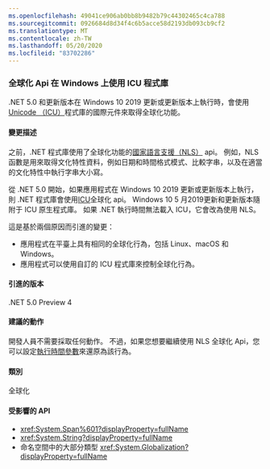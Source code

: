 ```yaml
---
ms.openlocfilehash: 49041ce906ab0bb8b9482b79c44302465c4ca788
ms.sourcegitcommit: 0926684d8d34f4c6b5acce58d2193db093cb9cf2
ms.translationtype: MT
ms.contentlocale: zh-TW
ms.lasthandoff: 05/20/2020
ms.locfileid: "83702286"
---
```

### <a name="globalization-apis-use-icu-libraries-on-windows"></a>全球化 Api 在 Windows 上使用 ICU 程式庫

.NET 5.0 和更新版本在 Windows 10 2019 更新或更新版本上執行時，會使用[Unicode （ICU）](http://site.icu-project.org/home)程式庫的國際元件來取得全球化功能。

#### <a name="change-description"></a>變更描述

之前，.NET 程式庫使用了全球化功能的[國家語言支援（NLS）](/windows/win32/intl/national-language-support) api。 例如，NLS 函數是用來取得文化特性資料，例如日期和時間格式模式、比較字串，以及在適當的文化特性中執行字串大小寫。

從 .NET 5.0 開始，如果應用程式在 Windows 10 2019 更新或更新版本上執行，則 .NET 程式庫會使用[ICU](http://site.icu-project.org/home)全球化 api。 Windows 10 5 月2019更新和更新版本隨附于 ICU 原生程式庫。 如果 .NET 執行時間無法載入 ICU，它會改為使用 NLS。

這是基於兩個原因而引進的變更：

- 應用程式在平臺上具有相同的全球化行為，包括 Linux、macOS 和 Windows。
- 應用程式可以使用自訂的 ICU 程式庫來控制全球化行為。

#### <a name="version-introduced"></a>引進的版本

.NET 5.0 Preview 4

#### <a name="recommended-action"></a>建議的動作

開發人員不需要採取任何動作。 不過，如果您想要繼續使用 NLS 全球化 Api，您可以設定[執行時間參數](../../../../docs/core/run-time-config/globalization.md#nls)來還原為該行為。

#### <a name="category"></a>類別

全球化

#### <a name="affected-apis"></a>受影響的 API

- <xref:System.Span%601?displayProperty=fullName>
- <xref:System.String?displayProperty=fullName>
- 命名空間中的大部分類型 <xref:System.Globalization?displayProperty=fullName>

<!--

#### Affected APIs

- `T:System.Span%601`
- `T:System.String`
- `N:System.Globalization`

-->
